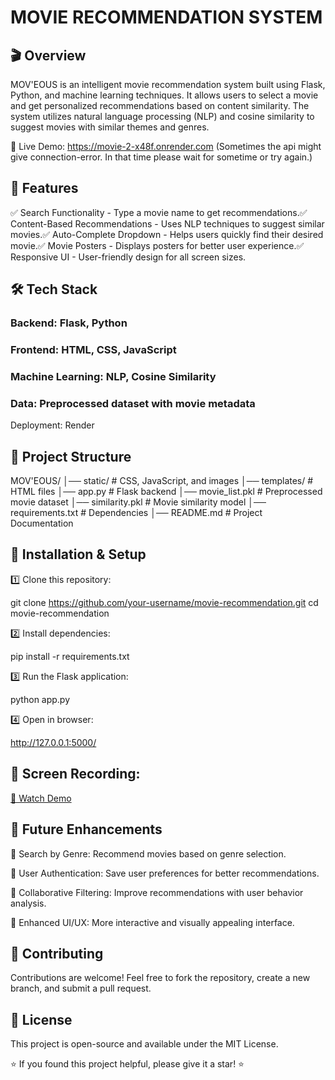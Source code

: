 # MOVIE RECOMMENDATION SYSTEM

## 🎬 Overview

MOV'EOUS is an intelligent movie recommendation system built using Flask, Python, and machine learning techniques. It allows users to select a movie and get personalized recommendations based on content similarity. The system utilizes natural language processing (NLP) and cosine similarity to suggest movies with similar themes and genres.

🔗 Live Demo: https://movie-2-x48f.onrender.com  (Sometimes the api might give connection-error. In that time please wait for sometime or try again.)

## 🚀 Features

✅ Search Functionality - Type a movie name to get recommendations.✅ Content-Based Recommendations - Uses NLP techniques to suggest similar movies.✅ Auto-Complete Dropdown - Helps users quickly find their desired movie.✅ Movie Posters - Displays posters for better user experience.✅ Responsive UI - User-friendly design for all screen sizes.

## 🛠️ Tech Stack

### Backend: Flask, Python

### Frontend: HTML, CSS, JavaScript

### Machine Learning: NLP, Cosine Similarity

### Data: Preprocessed dataset with movie metadata

Deployment: Render

## 📂 Project Structure

MOV'EOUS/
│── static/            # CSS, JavaScript, and images
│── templates/         # HTML files
│── app.py            # Flask backend
│── movie_list.pkl    # Preprocessed movie dataset
│── similarity.pkl    # Movie similarity model
│── requirements.txt  # Dependencies
│── README.md         # Project Documentation

## 🔧 Installation & Setup

1️⃣ Clone this repository:

git clone https://github.com/your-username/movie-recommendation.git
cd movie-recommendation

2️⃣ Install dependencies:

pip install -r requirements.txt

3️⃣ Run the Flask application:

python app.py

4️⃣ Open in browser:

http://127.0.0.1:5000/

## 🎥 Screen Recording:

[🎥 Watch Demo](recording/demo.mp4)


## 📌 Future Enhancements

🔹 Search by Genre: Recommend movies based on genre selection.

🔹 User Authentication: Save user preferences for better recommendations.

🔹 Collaborative Filtering: Improve recommendations with user behavior analysis.

🔹 Enhanced UI/UX: More interactive and visually appealing interface.

## 🤝 Contributing

Contributions are welcome! Feel free to fork the repository, create a new branch, and submit a pull request.

## 📜 License

This project is open-source and available under the MIT License.


⭐ If you found this project helpful, please give it a star! ⭐



